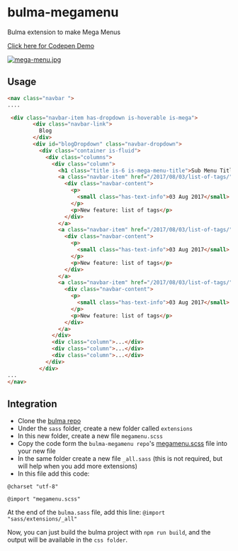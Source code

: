 # bulma-megamenu
Bulma extension to make Mega Menus

<a href="https://codepen.io/hunzaboy/pen/yoPKQW">Click here for Codepen Demo</a>


[![mega-menu.jpg](https://s11.postimg.org/64s8v1ezn/mega-menu.jpg)](https://postimg.org/image/tvrmd5f6n/)

Usage
---
```html
<nav class="navbar ">
....

 <div class="navbar-item has-dropdown is-hoverable is-mega">
        <div class="navbar-link">
          Blog
        </div>
        <div id="blogDropdown" class="navbar-dropdown">
          <div class="container is-fluid">
            <div class="columns">
              <div class="column">
                <h1 class="title is-6 is-mega-menu-title">Sub Menu Title</h1>
                <a class="navbar-item" href="/2017/08/03/list-of-tags/">
                  <div class="navbar-content">
                    <p>
                      <small class="has-text-info">03 Aug 2017</small>
                    </p>
                    <p>New feature: list of tags</p>
                  </div>
                </a>
                <a class="navbar-item" href="/2017/08/03/list-of-tags/">
                  <div class="navbar-content">
                    <p>
                      <small class="has-text-info">03 Aug 2017</small>
                    </p>
                    <p>New feature: list of tags</p>
                  </div>
                </a>
                <a class="navbar-item" href="/2017/08/03/list-of-tags/">
                  <div class="navbar-content">
                    <p>
                      <small class="has-text-info">03 Aug 2017</small>
                    </p>
                    <p>New feature: list of tags</p>
                  </div>
                </a>
              </div>        
              <div class="column">...</div>
              <div class="column">...</div>
              <div class="column">...</div>
            </div>
          </div>
...
</nav>
```

Integration
---
- Clone the [bulma repo](https://github.com/jgthms/bulma)
- Under the `sass` folder, create a new folder called `extensions`
- In this new folder, create a new file `megamenu.scss`
- Copy the code form the `bulma-megamenu repo`'s [megamenu.scss](https://raw.githubusercontent.com/hunzaboy/bulma-megamenu/master/megamenu.scss) file into your new file
- In the same folder create a new file `_all.sass` (this is not required, but will help when you add more extensions)
- In this file add this code:
```
@charset "utf-8"

@import "megamenu.scss"
```
At the end of the `bulma.sass` file, add this line: `@import "sass/extensions/_all"`

Now, you can just build the bulma project with `npm run build`, and the output will be available in the `css folder`.
